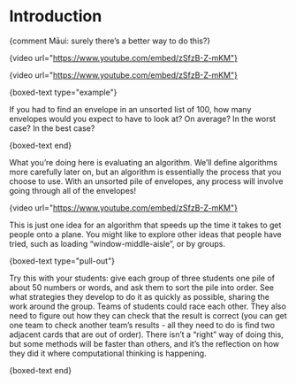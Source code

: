 # Introduction

{comment Māui: surely there’s a better way to do this?}

{video url="https://www.youtube.com/embed/zSfzB-Z-mKM"}

{video url="https://www.youtube.com/embed/zSfzB-Z-mKM"}

{boxed-text type="example"}

If you had to find an envelope in an unsorted list of 100, how many envelopes would you expect to have to look at?
On average?
In the worst case?
In the best case?

{boxed-text end}

What you’re doing here is evaluating an algorithm.
We’ll define algorithms more carefully later on, but an algorithm is essentially the process that you choose to use.
With an unsorted pile of envelopes, any process will involve going through all of the envelopes!

{video url="https://www.youtube.com/embed/zSfzB-Z-mKM"}

This is just one idea for an algorithm that speeds up the time it takes to get people onto a plane.
You might like to explore other ideas that people have tried, such as loading “window-middle-aisle”, or by groups.

{boxed-text type="pull-out"}

Try this with your students: give each group of three students one pile of about 50 numbers or words, and ask them to sort the pile into order.
See what strategies they develop to do it as quickly as possible, sharing the work around the group.
Teams of students could race each other.
They also need to figure out how they can check that the result is correct (you can get one team to check another team’s results - all they need to do is find two adjacent cards that are out of order).
There isn’t a “right” way of doing this, but some methods will be faster than others, and it’s the reflection on how they did it where computational thinking is happening.

{boxed-text end}

